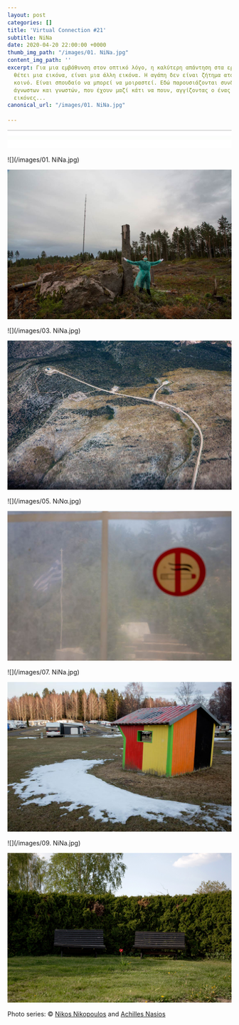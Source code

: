 ```yaml
---
layout: post
categories: []
title: 'Virtual Connection #21'
subtitle: NiNa
date: 2020-04-20 22:00:00 +0000
thumb_img_path: "/images/01. NiNa.jpg"
content_img_path: ''
excerpt: Για μια εμβάθυνση στον οπτικό λόγο, η καλύτερη απάντηση στα ερωτήματα που
  θέτει μια εικόνα, είναι μια άλλη εικόνα. Η αγάπη δεν είναι ζήτημα ατομικό, αλλά
  κοινό. Είναι σπουδαίο να μπορεί να μοιραστεί. Εδώ παρουσιάζονται συνδέσεις φίλων,
  άγνωστων και γνωστών, που έχουν μαζί κάτι να πουν, αγγίζοντας ο ένας τον άλλον με
  εικόνες...
canonical_url: "/images/01. NiNa.jpg"

---
```

![](/images/bwok-2.jpg)

![](/images/01. NiNa.jpg)

![](/images/02.NiNa_MG_8892.jpg)

![](/images/03. NiNa.jpg)

![](/images/04.NiNa_MG_3417.jpg)

![](/images/05. ΝιΝα.jpg)

![](/images/06.-NiNa_MG_7980.jpg)

![](/images/07. NiNa.jpg)

![](/images/08.NiNa_MG_9216.jpg)

![](/images/09. NiNa.jpg)

![](/images/10_MG_1693.jpg)

Photo series: © <a href="https://www.facebook.com/nikos.nikopoulos.96" target="blank">Nikos Nikopoulos</a> and  <a href="https://anikon.org/" target="blank">Achilles Nasios</a>